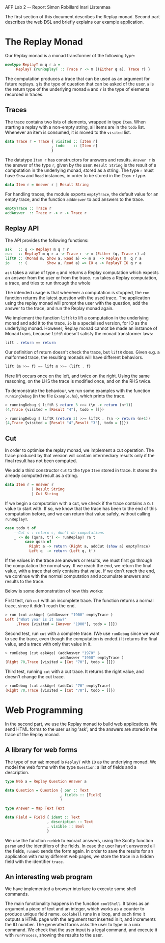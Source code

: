 AFP Lab 2 -- Report
Simon Robillard
Inari Listenmaa

The first section of this document describes the Replay monad.
Second part describes the web DSL and briefly explains our example application.

# The Replay Monad

Our Replay monad is a monad transformer of the following type:

```haskell
newtype ReplayT m q r a = 
     ReplayT {runReplayT :: Trace r -> m ((Either q a), Trace r) }
```

The computation produces a trace that can be used as an argument 
for future replays. 
`q` is the type of question that can be asked of the user,
`a` is the return type of the underlying monad `m` and 
`r` is the type of elements recorded in traces.

## Traces

The trace contains two lists of elements, wrapped in type `Item`.
When starting a replay with a non-empty string, all items are in
the `todo` list. Whenever an item is consumed, it is moved to the 
`visited` list.

```haskell
data Trace r = Trace { visited :: [Item r]
                     , todo    :: [Item r]   
                     }
```

The datatype `Item r` has constructors for answers and results.
`Answer r` is the answer of the type `r`, given by the user.
`Result String` is the result of a computation in the underlying monad,
stored as a string. The type `r` must have `Show` and `Read`
instances, in order to be stored in the `Item r` type.

```haskell
data Item r = Answer r | Result String
```

For handling traces, the module exports `emptyTrace`, the default
value for an empty trace, and the function `addAnswer` to add answers
to the trace.


```haskell
emptyTrace :: Trace r
addAnswer  :: Trace r -> r -> Trace r
```

## Replay API

The API provides the following functions:

```haskell
ask   :: q -> ReplayT m q r r
run   :: ReplayT m q r a -> Trace r -> m (Either (q, Trace r) a)
liftR :: (Monad m, Show a, Read a) => m a  -> ReplayT m  q r a
io    :: (         Show a, Read a) => IO a -> ReplayT IO q r a
```

`ask` takes a value of type `q` and returns a Replay computation which
expects an answer from the user or from the trace.
`run` takes a Replay computation, a trace, and tries to run through
the whole 

The intended usage is that whenever a computation is stopped,
the `run` function returns the latest question with the used trace.
The application using the replay monad will prompt the user with the
question, add the answer to the trace, and run the Replay monad again.

We implement the function `liftR` to lift a computation in the underlying monad
and add it to the trace. `io` is a specialised version, for IO as the
underlying monad.
However, Replay monad cannot be made an instance of
MonadTrans, because `liftR` doesn't satisfy the monad transformer laws: 


```haskell
lift . return == return
```

Our definition of return doesn't check the trace, but `liftR`
does. Given e.g. a malformed trace, the resulting monads will
have different behaviors.

```haskell
lift (m >>= f) == lift m >>= (lift . f)
```

Here lift occurs once  on the left, and twice on the right.
Using the same reasoning, on the LHS the trace is modified once, 
and on the RHS twice.

To demonstrate the behaviour, we run some examples with the function 
`runningDebug` (in the file `Example.hs`), which prints the trace.

```haskell 
> runningDebug $ liftR $ return 3 >>= (\n -> return (n+1))
(4,Trace {visited = [Result "4"], todo = []})

> runningDebug $ liftR (return 3) >>= liftR . (\n -> return (n+1))
(4,Trace {visited = [Result "4",Result "3"], todo = []})

```

## Cut

In order to optimise the replay monad, we implement a cut operation.
The trace produced by that version will contain intermediary results
only if the final result has not been computed. 

We add a third constructor `Cut` to the type `Item` stored in
trace. It stores the already computed result as a string.

```haskell
data Item r = Answer r
            | Result String
            | Cut String
```

If we begin a computation with a cut, we check if the trace
contains a `Cut` value to start with.
If so, we know that the trace has been to the end of this computation before,
and we can return that value safely, without calling `runReplayT`.

```haskell
case todo t of 
    --Cut s : return s, don't do computations
    _ -> do (qora, t') <- runReplayT ra t
         case qora of
           Right a -> return (Right a, addCut (show a) emptyTrace)
           Left q  -> return (Left q, t')
```

If the values in the trace are answers or results, we must first go
through the computation the normal way. If we reach the end, we return
the final value, with a trace that only contains that value.
If we don't reach the end, we continue with the normal computation and
accumulate answers and results to the trace.


Below is some demonstration of how this works:

First test, run `cut` with an incomplete trace. The function
returns a normal trace, since it didn't reach the end.

```haskell
> run (cut askAge) (addAnswer "1900" emptyTrace )
Left ("What year is it now?"
     ,Trace {visited = [Answer "1900"], todo = []})
```

Second test, run `cut` with a complete trace. (We use `runDebug` since
we want to see the trace, even though the computation is ended.) It
returns the final value, and a trace with only that value in it.

```haskell
> runDebug (cut askAge) (addAnswer "1970" $
                         addAnswer "1900" emptyTrace )
(Right 70,Trace {visited = [Cut "70"], todo = []})
```

Third test, running `cut` with a cut trace. It returns the right
value, and doesn't change the cut trace.

```haskell
> runDebug (cut askAge) (addCut "70" emptyTrace)
(Right 70,Trace {visited = [Cut "70"], todo = []})
```


# Web Programming


In the second part, we use the Replay monad to build web applications.
We send HTML forms to the user using 'ask', and the answers are stored 
in the trace of the Replay monad.

## A library for web forms

The type of our `Web` monad is `ReplayT` with `IO` as the underlying monad.
We model the web forms with the type `Question`: a list of fields and
a description. 

```haskell
type Web a = Replay Question Answer a

data Question = Question { par :: Text 
                         , fields :: [Field]
                         }

type Answer = Map Text Text

data Field = Field { ident :: Text
                   , description :: Text
                   , visible :: Bool
                   }
```

We use the function `runWeb` to excract answers, using the Scotty
function `param` and the identifiers of the fields. 
In case the user hasn't answered all the fields, `runWeb` sends the
form again.
In order to save the results for an application with many different
web pages, we store the trace in a hidden field with the identifier
`trace`.


## An interesting web program

We have implemented a browser interface to execute some shell
commands.

The main functionality happens in the function `coolShell`.
It takes as an argument a piece of text and an integer, which works as
a counter to produce unique field name. 
`coolShell` runs in a loop, and each time it outputs a HTML page with
the argument text inserted in it, and increments the ID number. 
The generated forms asks the user to type in a unix command.
We check that the user input is a legal command, and execute it with
`runProcess`, showing the results to the user.
